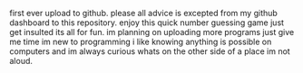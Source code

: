 first ever upload to github. please all advice is excepted from my github dashboard to this repository.
enjoy this quick number guessing game just get insulted its all for fun.
im planning on uploading more programs just give me time im new to programming i like knowing anything is possible on computers and 
im always curious whats on the other side of a place im not aloud.
